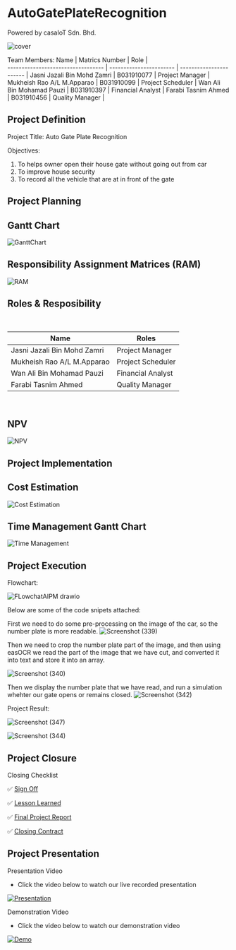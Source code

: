 # AutoGatePlateRecognition

Powered by casaIoT Sdn. Bhd.

![cover](https://github.com/openoneforme/AutoGatePlateRecognition/blob/main/image/cover.png)

Team Members:
Name                                | Matrics Number          | Role                    |             
----------------------------------  | ----------------------- | ----------------------- |
Jasni Jazali Bin Mohd Zamri         | B031910077              | Project Manager         |
Mukheish Rao A/L M.Apparao          | B031910099              | Project Scheduler       |
Wan Ali Bin Mohamad Pauzi           | B031910397              | Financial Analyst       |
Farabi Tasnim Ahmed                 | B031910456              | Quality Manager         |  

## Project Definition

Project Title: Auto Gate Plate Recognition

Objectives: 

1.  To helps owner open their house gate without going out from car
2.  To improve house security
3.  To record all the vehicle that are at in front of the gate


## Project Planning
<h2>Gantt Chart</h2>

![GanttChart](https://github.com/openoneforme/AutoGatePlateRecognition/blob/main/image/GanttChart.JPG)


<h2>Responsibility Assignment Matrices (RAM)</h2>

![RAM](https://github.com/openoneforme/AutoGatePlateRecognition/blob/main/image/RAM.JPG)

<h2>Roles & Resposibility</h2>

<br>

| Name                                     | Roles                   |
| ---------------------------------------- | ----------------------- |
| Jasni Jazali Bin Mohd Zamri              | Project Manager         |
| Mukheish Rao A/L M.Apparao               | Project Scheduler       |
| Wan Ali Bin Mohamad Pauzi                | Financial Analyst       |
| Farabi Tasnim Ahmed                      | Quality Manager         |

<br>
<h2>NPV</h2>

![NPV](https://github.com/openoneforme/AutoGatePlateRecognition/blob/main/image/NPV.JPG)


## Project Implementation

<h2>Cost Estimation</h2>

![Cost Estimation](https://github.com/openoneforme/AutoGatePlateRecognition/blob/main/image/Cost%20Estimation.JPG)

<h2>Time Management Gantt Chart</h2>

![Time Management](https://github.com/openoneforme/AutoGatePlateRecognition/blob/main/image/Time%20Management.JPG)


## Project Execution

Flowchart:

![FLowchatAIPM drawio](https://github.com/openoneforme/AutoGatePlateRecognition/blob/main/image/Flowchart.png)

Below are some of the code snipets attached:

First we need to do some pre-processing on the image of the car, so the number plate is more readable.
![Screenshot (339)](https://github.com/openoneforme/AutoGatePlateRecognition/blob/main/image/code%20(3).png)

Then we need to crop the number plate part of the image, and then using easOCR we read the part of the image that we have cut, 
and converted it into text and store it into an array.

![Screenshot (340)](https://user-images.githubusercontent.com/55405230/150630456-36c7becb-31d0-4cea-a060-1db8ab157ae5.png)

Then we display the number plate that we have read, and run a simulation whehter our gate opens or remains closed.
![Screenshot (342)](https://user-images.githubusercontent.com/55405230/150631049-fec8d5d4-98c9-46e9-aaa4-a6d9e5f279db.png)

Project Result:

![Screenshot (347)](https://user-images.githubusercontent.com/55405230/150632899-649f851b-1395-4002-b761-b541080b5d42.png)

![Screenshot (344)](https://user-images.githubusercontent.com/55405230/150632851-20277dac-7890-41e8-9394-8ed97d2ddb15.png)



## Project Closure

Closing Checklist

:white_check_mark: [Sign Off](https://github.com/openoneforme/AutoGatePlateRecognition/blob/main/documentation/Sign%20Off.pdf)

:white_check_mark: [Lesson Learned](https://github.com/openoneforme/AutoGatePlateRecognition/blob/main/documentation/Lesson%20Learned.pdf)

:white_check_mark: [Final Project Report](https://github.com/openoneforme/AutoGatePlateRecognition/blob/main/README.md)

:white_check_mark: [Closing Contract](https://github.com/openoneforme/AutoGatePlateRecognition/blob/main/documentation/Close%20Contract.pdf)

## Project Presentation

Presentation Video
* Click the video below to watch our live recorded presentation

[![Presentation](https://github.com/openoneforme/AutoGatePlateRecognition/blob/main/image/Thumbnail.JPG)](https://www.youtube.com/watch?v=ZpWf4k8uwMQ "AutoGatePlateRecognition Project Presentation")

Demonstration Video
* Click the video below to watch our demonstration video

[![Demo](https://github.com/openoneforme/AutoGatePlateRecognition/blob/main/image/Thumbnail2.JPG)](https://www.youtube.com/watch?v=iZLoIcoBv9A "AutoGatePlateRecognition Project Demonstration")
